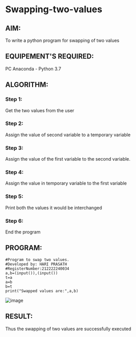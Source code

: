# Swapping-two-values
## AIM:
To write a python program for swapping of two values
## EQUIPEMENT'S REQUIRED: 
PC
Anaconda - Python 3.7
## ALGORITHM: 
### Step 1:
Get the two values from the user
### Step 2: 
Assign the value of second variable to a temporary variable 
### Step 3: 
Assign the value of the first variable to the second variable.
### Step 4:  
Assign the value in temporary variable to the first variable
### Step 5: 
Print both the values it would be interchanged
### Step 6: 
End the program
## PROGRAM:
```
#Program to swap two values.
#Developed by: HARI PRASATH
#RegisterNumber:212222240034
a,b=(input()),(input())
t=a
a=b
b=t
print("Swapped values are:",a,b)

```
![image](https://github.com/hariprasath5106/Swapping-two-values/assets/111515488/d64bd086-54ef-49ce-9b59-14ed6e8d4657)

## RESULT:
Thus the swapping of two values are successfully executed



